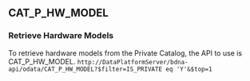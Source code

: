 ## CAT_P_HW_MODEL

### Retrieve Hardware Models

To retrieve hardware models from the Private Catalog, the API to use is CAT_P_HW_MODEL.
`http://DataPlatformServer/bdna-api/odata/CAT_P_HW_MODEL?$filter=IS_PRIVATE eq 'Y'&$top=1`

